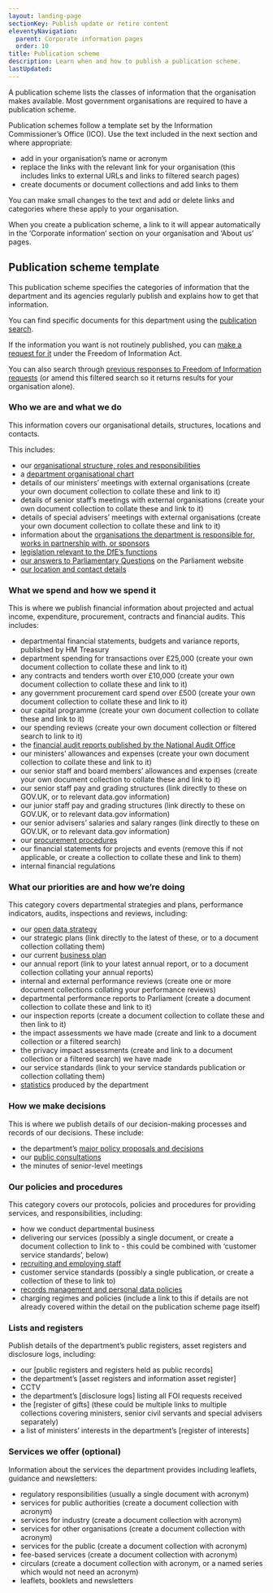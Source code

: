 ```yaml
---
layout: landing-page
sectionKey: Publish update or retire content
eleventyNavigation:
  parent: Corporate information pages
  order: 10
title: Publication scheme
description: Learn when and how to publish a publication scheme. 
lastUpdated:
---
```


A publication scheme lists the classes of information that the organisation makes available. Most government organisations are required to have a publication scheme.

Publication schemes follow a template set by the Information Commissioner’s Office (ICO). Use the text included in the next section and where appropriate:

* add in your organisation’s name or acronym
* replace the links with the relevant link for your organisation (this includes links to external URLs and links to filtered search pages)
* create documents or document collections and add links to them

You can make small changes to the text and add or delete links and categories where these apply to your organisation.

When you create a publication scheme, a link to it will appear automatically in the ‘Corporate information’ section on your organisation and ‘About us’ pages.

## Publication scheme template

This publication scheme specifies the categories of information that the department and its agencies regularly publish and explains how to get that information.

You can find specific documents for this department using the [publication search](https://www.gov.uk/search/all?organisations[]=department-for-education&order=updated-newest&parent=department-for-education). 

If the information you want is not routinely published, you can [make a request for it](https://www.gov.uk/make-a-freedom-of-information-request) under the Freedom of Information Act.

You can also search through [previous responses to Freedom of Information requests](https://www.gov.uk/search/transparency-and-freedom-of-information-releases?content_store_document_type=foi_release&keywords=) (or amend this filtered search so it returns results for your organisation alone).

### Who we are and what we do

This information covers our organisational details, structures, locations and contacts. 

This includes:

* our [organisational structure, roles and responsibilities](https://www.gov.uk/government/organisations/department-for-education) 
* a [department organisational chart](http://reference.data.gov.uk/gov-structure/organogram/?dept=dfe) 
* details of our ministers’ meetings with external organisations (create your own document collection to collate these and link to it)
* details of senior staff’s meetings with external organisations (create your own document collection to collate these and link to it)
* details of special advisers’ meetings with external organisations (create your own document collection to collate these and link to it)
* information about the [organisations the department is responsible for, works in partnership with, or sponsors](https://www.gov.uk/government/organisations#department-for-education) 
* [legislation relevant to the DfE’s functions](http://www.legislation.gov.uk/ukpga) 
* [our answers to Parliamentary Questions](http://www.parliament.uk/business/publications/)  on the Parliament website
* [our location and contact details](https://www.gov.uk/government/organisations/department-for-education#org-contacts) 

### What we spend and how we spend it

This is where we publish financial information about projected and actual income, expenditure, procurement, contracts and financial audits. This includes:

* departmental financial statements, budgets and variance reports, published by HM Treasury
* department spending for transactions over £25,000 (create your own document collection to collate these and link to it)
* any contracts and tenders worth over £10,000 (create your own document collection to collate these and link to it)
* any government procurement card spend over £500 (create your own document collection to collate these and link to it)
* our capital programme (create your own document collection to collate these and link to it)
* our spending reviews (create your own document collection or filtered search to link to it)
* the [financial audit reports published by the National Audit Office](http://www.nao.org.uk/search/type/report/) 
* our ministers’ allowances and expenses (create your own document collection to collate these and link to it)
* our senior staff and board members’ allowances and expenses (create your own document collection to collate these and link to it)
* our senior staff pay and grading structures (link directly to these on GOV.UK, or to relevant data.gov information)
* our junior staff pay and grading structures (link directly to these on GOV.UK, or to relevant data.gov information)
* our senior advisers’ salaries and salary ranges (link directly to these on GOV.UK, or to relevant data.gov information)
* our [procurement procedures](https://www.gov.uk/government/organisations/department-for-education/about/procurement) 
* our financial statements for projects and events (remove this if not applicable, or create a collection to collate these and link to them)
* internal financial regulations

### What our priorities are and how we’re doing

This category covers departmental strategies and plans, performance indicators, audits, inspections and reviews, including:

* our [open data strategy](http://data.gov.uk/library/dfe-open-data-strategy) 
* our strategic plans (link directly to the latest of these, or to a document collection collating them)
* our current [business plan](https://www.gov.uk/government/publications/business-plan-2012-2015-department-for-business-innovation-and-skills) 
* our annual report (link to your latest annual report, or to a document collection collating your annual reports)
* internal and external performance reviews (create one or more document collections collating your performance reviews)
* departmental performance reports to Parliament (create a document collection to collate these and link to it)
* our inspection reports (create a document collection to collate these and then link to it)
* the impact assessments we have made (create and link to a document collection or a filtered search)
* the privacy impact assessments (create and link to a document collection or a filtered search) we have made
* our service standards (link to your service standards publication or collection collating them)
* [statistics](https://www.gov.uk/government/organisations/department-for-transport/about/statistics) produced by the department

### How we make decisions

This is where we publish details of our decision-making processes and records of our decisions. These include:

* the department’s [major policy proposals and decisions](https://www.gov.uk/search/policy-papers-and-consultations?parent=department-for-education&content_store_document_type%5B%5D=policy_papers&organisations%5B%5D=department-for-education&order=updated-newest) 
* our [public consultations](https://www.gov.uk/search/policy-papers-and-consultations?content_store_document_type%5B%5D=open_consultations&content_store_document_type%5B%5D=closed_consultations&keywords=&organisations%5B%5D=department-for-education) 
* the minutes of senior-level meetings

### Our policies and procedures

This category covers our protocols, policies and procedures for providing services, and responsibilities, including:

* how we conduct departmental business
* delivering our services (possibly a single document, or create a document collection to link to - this could be combined with ‘customer service standards’, below)
* [recruiting and employing staff](https://www.gov.uk/government/organisations/cabinet-office/about/recruitment) 
* customer service standards (possibly a single publication, or create a collection of these to link to)
* [records management and personal data policies](https://www.gov.uk/government/organisations/cabinet-office/about/personal-information-charter) 
* charging regimes and policies (include a link to this if details are not already covered within the detail on the publication scheme page itself)

### Lists and registers

Publish details of the department’s public registers, asset registers and disclosure logs, including:

* our [public registers and registers held as public records]
* the department’s [asset registers and information asset register] 
* CCTV
* the department’s [disclosure logs] listing all FOI requests received
* the [register of gifts] (these could be multiple links to multiple collections covering ministers, senior civil servants and special advisers separately)
* a list of ministers’ interests in the department’s [register of interests]

### Services we offer (optional)

Information about the services the department provides including leaflets, guidance and newsletters:

* regulatory responsibilities (usually a single document with acronym)
* services for public authorities (create a document collection with acronym)
* services for industry (create a document collection with acronym)
* services for other organisations (create a document collection with acronym)
* services for the public (create a document collection with acronym)
* fee-based services (create a document collection with acronym)
* circulars (create a document collection with acronym, or a named series which would not need an acronym)
* leaflets, booklets and newsletters
